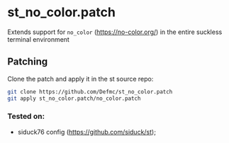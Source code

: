 # st_no_color.patch
Extends support for `no_color` (https://no-color.org/) in the entire suckless terminal environment

## Patching
Clone the patch and apply it in the st source repo:
```sh
git clone https://github.com/Defmc/st_no_color.patch
git apply st_no_color.patch/no_color.patch
```

### Tested on:
- siduck76 config (https://github.com/siduck/st);

